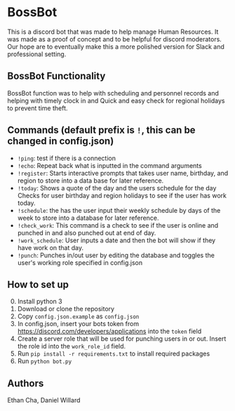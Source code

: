 # BossBot
This is a discord bot that was made to help manage Human Resources. It was made as a proof of concept and to be helpful for discord moderators. Our hope are to eventually make this a more polished version for Slack and professional setting.

## BossBot Functionality

BossBot function was to help with scheduling and personnel records and helping with timely clock in and Quick and easy check for regional holidays to prevent time theft.

## Commands (default prefix is `!`, this can be changed in config.json)

* `!ping`: test if there is a connection
* `!echo`: Repeat back what is inputted in the command arguments 
* `!register`: Starts interactive prompts that takes user name, birthday, and region to store into a data base for later reference.
* `!today`: Shows a quote of the day and the users schedule for the day Checks for  user birthday and region holidays to see if the user has work today.
* `!schedule`: the has the user input their weekly schedule by days of the week to store into a database for later reference.
* `!check_work`: This command is a check to see if the user is online and punched in and also punched out at end of day.
* `!work_schedule`: User inputs a date and then the bot will show if they have work on that day.
* `!punch`: Punches in/out user by editing the database and toggles the user's working role specified in config.json
 
## How to set up
0. Install python 3
1. Download or clone the repository
2. Copy `config.json.example` as `config.json`
3. In config.json, insert your bots token from https://discord.com/developers/applications into the `token` field
4. Create a server role that will be used for punching users in or out. Insert the role id into the `work_role_id` field.
5. Run `pip install -r requirements.txt` to install required packages
6. Run `python bot.py`


## Authors
Ethan Cha, Daniel Willard
